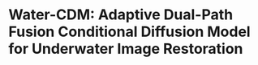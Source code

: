# Water-CDM: Adaptive Dual-Path Fusion Conditional Diffusion Model for Underwater Image Restoration

